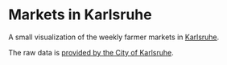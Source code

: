 Markets in Karlsruhe
====================

A small visualization of the weekly farmer markets in [Karlsruhe](https://en.wikipedia.org/wiki/Karlsruhe).

The raw data is [provided by the City of Karlsruhe](http://www.karlsruhe.de/b3/maerkte/wochenmarkte.de).

